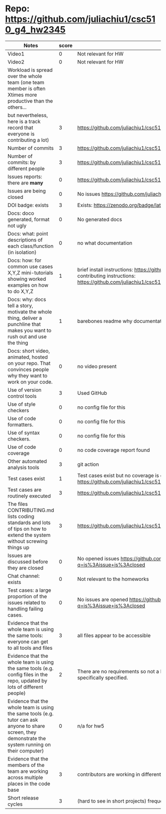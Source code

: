 # Repo: https://github.com/juliachiu1/csc510_g4_hw2345 

| Notes                                                        | score | evidence                                                     |
| ------------------------------------------------------------ | ----- | ------------------------------------------------------------ |
| Video1                                                       | 0     | Not relevant for HW                                          |
| Video2                                                       | 0     | Not relevant for HW                                          |
| Workload is spread over the whole team (one team member is often Xtimes more productive than the others... |       |                                                              |
| but nevertheless, here is a track record that everyone is contributing a lot) | 3     | https://github.com/juliachiu1/csc510_g4_hw2345/graphs/contributors |
| Number of commits                                            | 3     | https://github.com/juliachiu1/csc510_g4_hw2345/pulse         |
| Number of commits: by different people                       | 3     | https://github.com/juliachiu1/csc510_g4_hw2345/graphs/contributors |
| Issues reports: there are **many**                           | 0     | https://github.com/juliachiu1/csc510_g4_hw2345/issues        |
| Issues are being closed                                      | 0     | No issues https://github.com/juliachiu1/csc510_g4_hw2345/issues |
| DOI badge: exists                                            | 3     | Exists: https://zenodo.org/badge/latestdoi/532101884         |
| Docs: doco generated, format not ugly                        | 0     | No generated docs                                            |
| Docs: what: point descriptions of each class/function (in isolation) | 0     | no what documentation                                        |
| Docs: how: for common use cases X,Y,Z mini-tutorials showing worked examples on how to do X,Y,Z | 1     | brief install instructions: https://github.com/juliachiu1/csc510_g4_hw2345#readme and contributing instructions: https://github.com/juliachiu1/csc510_g4_hw2345/blob/main/CONTRIBUTING.md |
| Docs: why: docs tell a story, motivate the whole thing, deliver a punchline that makes you want to rush out and use the thing | 1     | barebones readme why documentation                           |
| Docs: short video, animated, hosted on your repo. That convinces people why they want to work on your code. | 0     | no video present                                             |
| Use of version control tools                                 | 3     | Used GitHub                                                  |
| Use of style checkers                                        | 0     | no config file for this                                      |
| Use of code formatters.                                      | 0     | no config file for this                                      |
| Use of syntax checkers.                                      | 0     | no config file for this                                      |
| Use of code coverage                                         | 0     | no code coverage report found                                |
| Other automated analysis tools                               | 3     | git action                                                   |
| Test cases exist                                             | 1     | Test cases exist but no coverage is given https://github.com/juliachiu1/csc510_g4_hw2345/blob/main/code/Test.py |
| Test cases are routinely executed                            | 3     | https://github.com/juliachiu1/csc510_g4_hw2345/blob/main/.github/workflows/test.yml |
| The files CONTRIBUTING.md lists coding standards and lots of tips on how to extend the system without screwing things up | 3     | https://github.com/juliachiu1/csc510_g4_hw2345/blob/main/CONTRIBUTING.md |
| Issues are discussed before they are closed                  | 0     | No opened issues https://github.com/juliachiu1/csc510_g4_hw2345/issues?q=is%3Aissue+is%3Aclosed |
| Chat channel: exists                                         | 0     | Not relevant to the homeworks                                |
| Test cases: a large proportion of the issues related to handling failing cases. | 0     | No issues are opened https://github.com/juliachiu1/csc510_g4_hw2345/issues?q=is%3Aissue+is%3Aclosed |
| Evidence that the whole team is using the same tools: everyone can get to all tools and files | 3     | all files appear to be accessible                            |
| Evidence that the whole team is using the same tools (e.g. config files in the repo, updated by lots of different people) | 2     | There are no requirements so not a lot required to be the same. Python version not specifically specified. |
| Evidence that the whole team is using the same tools (e.g. tutor can ask anyone to share screen, they demonstrate the system running on their computer) | 0     | n/a for hw5                                                  |
| Evidence that the members of the team are working across multiple places in the code base | 3     | contributors are working in different places within the code folder |
| Short release cycles                                         | 3     | (hard to see in short projects) frequent commits throughout duration of project |
